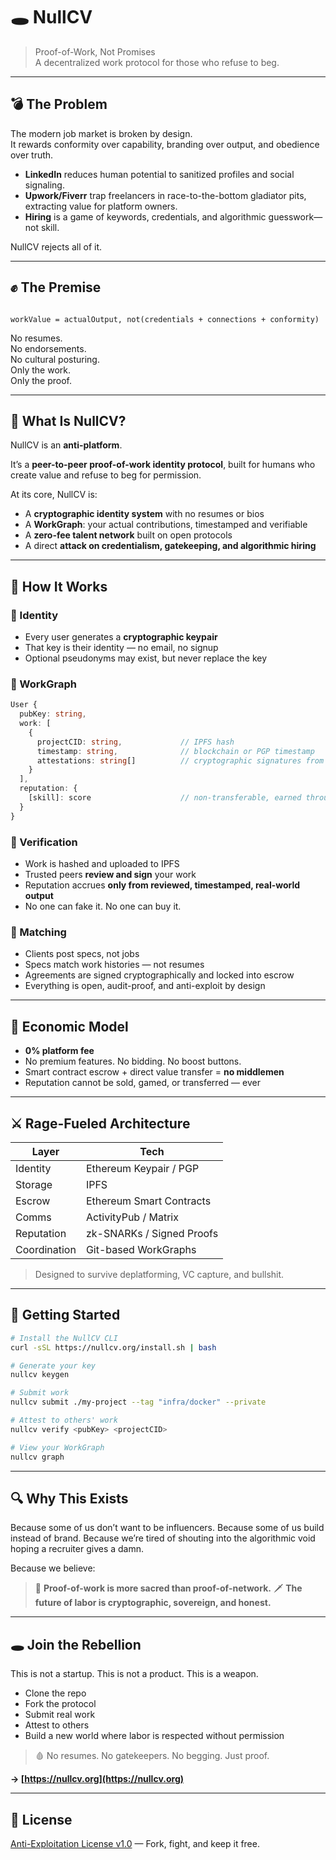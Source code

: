 # 🕳️ NullCV

> Proof-of-Work, Not Promises  
> A decentralized work protocol for those who refuse to beg.

---

## 💣 The Problem

The modern job market is broken by design.  
It rewards conformity over capability, branding over output, and obedience over truth.

- **LinkedIn** reduces human potential to sanitized profiles and social signaling.
- **Upwork/Fiverr** trap freelancers in race-to-the-bottom gladiator pits, extracting value for platform owners.
- **Hiring** is a game of keywords, credentials, and algorithmic guesswork—not skill.

NullCV rejects all of it.

---

## ✊ The Premise

```

workValue = actualOutput, not(credentials + connections + conformity)

````

No resumes.  
No endorsements.  
No cultural posturing.  
Only the work.  
Only the proof.

---

## 🧱 What Is NullCV?

NullCV is an **anti-platform**.

It’s a **peer-to-peer proof-of-work identity protocol**, built for humans who create value and refuse to beg for permission.

At its core, NullCV is:

- A **cryptographic identity system** with no resumes or bios
- A **WorkGraph**: your actual contributions, timestamped and verifiable
- A **zero-fee talent network** built on open protocols
- A direct **attack on credentialism, gatekeeping, and algorithmic hiring**

---

## 🧠 How It Works

### 🔐 Identity

- Every user generates a **cryptographic keypair**
- That key is their identity — no email, no signup
- Optional pseudonyms may exist, but never replace the key

### 📁 WorkGraph

```ts
User {
  pubKey: string,
  work: [
    {
      projectCID: string,             // IPFS hash
      timestamp: string,              // blockchain or PGP timestamp
      attestations: string[]          // cryptographic signatures from peers
    }
  ],
  reputation: {
    [skill]: score                    // non-transferable, earned through verified work
  }
}
````

### 🔎 Verification

* Work is hashed and uploaded to IPFS
* Trusted peers **review and sign** your work
* Reputation accrues **only from reviewed, timestamped, real-world output**
* No one can fake it. No one can buy it.

### 💬 Matching

* Clients post specs, not jobs
* Specs match work histories — not resumes
* Agreements are signed cryptographically and locked into escrow
* Everything is open, audit-proof, and anti-exploit by design

---

## 💸 Economic Model

* **0% platform fee**
* No premium features. No bidding. No boost buttons.
* Smart contract escrow + direct value transfer = **no middlemen**
* Reputation cannot be sold, gamed, or transferred — ever

---

## ⚔️ Rage-Fueled Architecture

| Layer        | Tech                      |
| ------------ | ------------------------- |
| Identity     | Ethereum Keypair / PGP    |
| Storage      | IPFS                      |
| Escrow       | Ethereum Smart Contracts  |
| Comms        | ActivityPub / Matrix      |
| Reputation   | zk-SNARKs / Signed Proofs |
| Coordination | Git-based WorkGraphs      |

> Designed to survive deplatforming, VC capture, and bullshit.

---

## 🚀 Getting Started

```bash
# Install the NullCV CLI
curl -sSL https://nullcv.org/install.sh | bash

# Generate your key
nullcv keygen

# Submit work
nullcv submit ./my-project --tag "infra/docker" --private

# Attest to others' work
nullcv verify <pubKey> <projectCID>

# View your WorkGraph
nullcv graph
```

---

## 🔍 Why This Exists

Because some of us don’t want to be influencers.
Because some of us build instead of brand.
Because we’re tired of shouting into the algorithmic void hoping a recruiter gives a damn.

Because we believe:

> 🧱 **Proof-of-work is more sacred than proof-of-network.**
> 🗡️ **The future of labor is cryptographic, sovereign, and honest.**

---

## 🕳️ Join the Rebellion

This is not a startup.
This is not a product.
This is a weapon.

* Clone the repo
* Fork the protocol
* Submit real work
* Attest to others
* Build a new world where labor is respected without permission

> 🩸 No resumes. No gatekeepers. No begging.
> Just proof.

**→ [https://nullcv.org](https://nullcv.org)**

---

## 🧷 License

[Anti-Exploitation License v1.0](./LICENSE) — Fork, fight, and keep it free.
